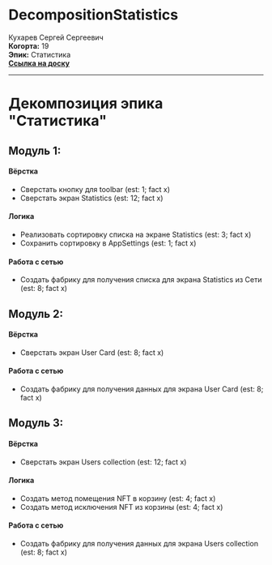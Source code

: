 # DecompositionStatistics
Кухарев Сергей Сергеевич\
<b>Когорта:</b> 19\
<b>Эпик:</b> Статистика\
<b>[Ссылка на доску](https://github.com/users/volk-r/projects/1/views/5)</b>
<hr>

# Декомпозиция эпика "Статистика"

## Модуль 1:

#### Вёрстка
- Сверстать кнопку для toolbar (est: 1; fact x)
- Сверстать экран Statistics (est: 12; fact x) 

#### Логика
- Реализовать сортировку списка на экране Statistics (est: 3; fact x)
- Сохранить сортировку в AppSettings (est: 1; fact x)

#### Работа с сетью
- Создать фабрику для получения списка для экрана Statistics из Сети (est: 8; fact x)

## Модуль 2:

#### Вёрстка
- Сверстать экран User Card (est: 8; fact x)

#### Работа с сетью
- Создать фабрику для получения данных для экрана User Card (est: 8; fact x)

## Модуль 3:

#### Вёрстка
- Сверстать экран Users collection (est: 12; fact x)

#### Логика
- Создать метод помещения NFT в корзину (est: 4; fact x)
- Создать метод исключения NFT из корзины (est: 4; fact x)

#### Работа с сетью
- Создать фабрику для получения данных для экрана Users collection (est: 8; fact x)